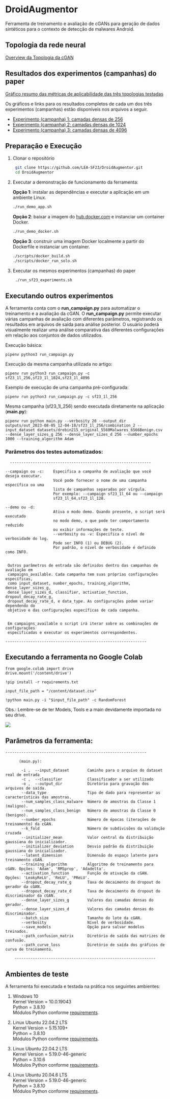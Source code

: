 # DroidAugmentor

Ferramenta de treinamento e avaliação de cGANs para geração de dados sintéticos para o contexto de detecção de malwares Android.

## Topologia da rede neural

[Overview da Topologia da cGAN](https://github.com/LEA-SF23/DroidAugmentor/blob/main/TOPOLOGIA.md)

## Resultados dos experimentos (campanhas) do paper

[Gráfico resumo das métricas de aplicabilidade das três topologias testadas](https://github.com/LEA-SF23/DroidAugmentor/blob/main/CAMPAINS.md)

Os gráficos e links para os resultados completos de cada um dos três experimentos (campanhas) estão disponíveis nos arquivos a seguir.
- [Experimento (campanha) 1: camadas densas de 256](https://github.com/LEA-SF23/DroidAugmentor/blob/main/CAMPAIN_256.md)
- [Experimento (campanha) 2: camadas densas de 1024](https://github.com/LEA-SF23/DroidAugmentor/blob/main/CAMPAIN_1024.md)
- [Experimento (campanha) 3: camadas densas de 4096](https://github.com/LEA-SF23/DroidAugmentor/blob/main/CAMPAIN_4096.md)


## Preparação e Execução

1. Clonar o repositório 
   ```bash
    git clone https://github.com/LEA-SF23/DroidAugmentor.git
    cd DroidAugmentor
   ```

2. Executar a demonstração de funcionamento da ferramenta: 

   **Opção 1**: instalar as dependências e executar a aplicação em um ambiente Linux.
   ```bash
   ./run_demo_app.sh
   ```

   **Opção 2**: baixar a imagem do [hub.docker.com](hub.docker.com) e instanciar um container Docker.
   ```bash
   ./run_demo_docker.sh
   ```
     
   **Opção 3**: construir uma imagem Docker localmente a partir do Dockerfile e instanciar um container.
   
   ```bash
   ./scripts/docker_build.sh
   ./scripts/docker_run_solo.sh
    ```
    
3. Executar os mesmos experimentos (campanhas) do paper

   ```bash
    ./run_sf23_experiments.sh
    ```

## Executando outros experimentos

A ferramenta conta com o **run_campaign.py** para automatizar o treinamento e a avaliação da cGAN. O **run_campaign.py** permite executar várias campanhas de avaliação com diferentes parâmetros, registrando os resultados em arquivos de saída para análise posterior. O usuário poderá visualmente realizar uma análise comparativa das diferentes configurações em relação aos conjuntos de dados utilizados.

Execução básica:
```
pipenv python3 run_campaign.py
```


Execução da mesma campanha utilizada no artigo:

```
pipenv run python3 run_campaign.py -c sf23_1l_256,sf23_1l_1024,sf23_1l_4096
```

Exemplo de execução de uma campanha pré-configurada:

```
pipenv run python3 run_campaign.py -c sf23_1l_256

```

Mesma campanha (sf23_1l_256) sendo executada diretamente na aplicação (**main.py**):
```
pipenv run python main.py --verbosity 20 --output_dir outputs/out_2023-08-05_12-04-18/sf23_1l_256/combination_2 --input_dataset datasets/drebin215_original_5560Malwares_6566Benign.csv --dense_layer_sizes_g 256 --dense_layer_sizes_d 256 --number_epochs 1000 --training_algorithm Adam
```

###  Parâmetros dos testes automatizados:

      --------------------------------------------------------------

    --campaign ou -c:    Especifica a campanha de avaliação que você deseja executar. 
                         Você pode fornecer o nome de uma campanha específica ou uma  
                         lista de campanhas separadas por vírgula. 
                         Por exemplo: --campaign sf23_1l_64 ou --campaign 
                         sf23_1l_64,sf23_1l_128.

    --demo ou -d:
                         Ativa o modo demo. Quando presente, o script será executado 
                         no modo demo, o que pode ter comportamento reduzido 
                         ou exibir informações de teste.
                         --verbosity ou -v: Especifica o nível de verbosidade do log.
                         Pode ser INFO (1) ou DEBUG (2). 
                         Por padrão, o nível de verbosidade é definido como INFO.


     Outros parâmetros de entrada são definidos dentro das campanhas de avaliação em 
     campaigns_available. Cada campanha tem suas próprias configurações específicas, 
     como input_dataset, number_epochs, training_algorithm, dense_layer_sizes_g, 
     dense_layer_sizes_d, classifier, activation_function, dropout_decay_rate_g, 
     dropout_decay_rate_d, e data_type. As configurações podem variar dependendo do 
     objetivo e das configurações específicas de cada campanha.  


     Em campaigns_available o script irá iterar sobre as combinações de configurações 
     especificadas e executar os experimentos correspondentes.

    --------------------------------------------------------------


## Executando a ferramenta no Google Colab

```
from google.colab import drive
drive.mount('/content/drive')
```

```
!pip install -r requirements.txt
```
```
input_file_path = "/content/dataset.csv"
```

```
!python main.py -i "$input_file_path" -c RandomForest
```

Obs.: Lembre-se de ter Models, Tools e a main devidamente importada no seu drive.
 <td><img src="https://github.com/LEA-SF23/DroidAugmentor/blob/main/layout/arquivos.JPG" style="max-width:100%;"></td>


## Parâmetros da ferramenta:
    --------------------------------------------------------------
   
          (main.py):

           -i ,  --input_dataset        Caminho para o arquivo do dataset real de entrada         
           -c ,  --classifier           Classificador a ser utilizado     
           -o ,  --output_dir           Diretório para gravação dos arquivos de saída.
           --data_type                  Tipo de dado para representar as características das amostras.
           --num_samples_class_malware  Número de amostras da Classe 1 (maligno).
           --num_samples_class_benign   Número de amostras da Classe 0 (benigno).
           --number_epochs              Número de épocas (iterações de treinamento) da cGAN.
           --k_fold                     Número de subdivisões da validação cruzada 
           --initializer_mean           Valor central da distribuição gaussiana do inicializador.
           --initializer_deviation      Desvio padrão da distribuição gaussiana do inicializador.
           --latent_dimension           Dimensão do espaço latente para treinamento cGAN.
           --training_algorithm         Algoritmo de treinamento para cGAN. Opções: 'Adam', 'RMSprop', 'Adadelta'.
           --activation_function        Função de ativação da cGAN. Opções: 'LeakyReLU', 'ReLU', 'PReLU'.
           --dropout_decay_rate_g       Taxa de decaimento do dropout do gerador da cGAN.
           --dropout_decay_rate_d       Taxa de decaimento do dropout do discriminador da cGAN.
           --dense_layer_sizes_g        Valores das camadas densas do gerador.
           --dense_layer_sizes_d        Valores das camadas densas do discriminador.
           --batch_size                 Tamanho do lote da cGAN.
           --verbosity                  Nível de verbosidade.
           --save_models                Opção para salvar modelos treinados.
           --path_confusion_matrix      Diretório de saída das matrizes de confusão.
           --path_curve_loss            Diretório de saída dos gráficos de curva de treinamento.

        --------------------------------------------------------------
        

## Ambientes de teste

A ferramenta foi executada e testada na prática nos seguintes ambientes:

1. Windows 10<br/>
   Kernel Version = 10.0.19043<br/>
   Python = 3.8.10 <br/>
   Módulos Python conforme [requirements](requirements.txt).
   
2. Linux Ubuntu 22.04.2 LTS<br/>
   Kernel Version = 5.15.109+<br/>
   Python = 3.8.10 <br/>
   Módulos Python conforme [requirements](requirements.txt).

3. Linux Ubuntu 22.04.2 LTS<br/>
   Kernel Version =  5.19.0-46-generic<br/>
   Python = 3.10.6<br/>
   Módulos Python conforme [requirements](requirements.txt).

4. Linux Ubuntu 20.04.6 LTS<br/>
   Kernel Version =  5.19.0-46-generic<br/>
   Python = 3.8.10<br/>
   Módulos Python conforme [requirements](requirements.txt).

